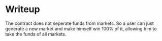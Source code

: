 # Writeup

The contract does not seperate funds from markets. So a user can just generate a new market and make himself win 100% of it, allowing him  to take the funds of all markets.